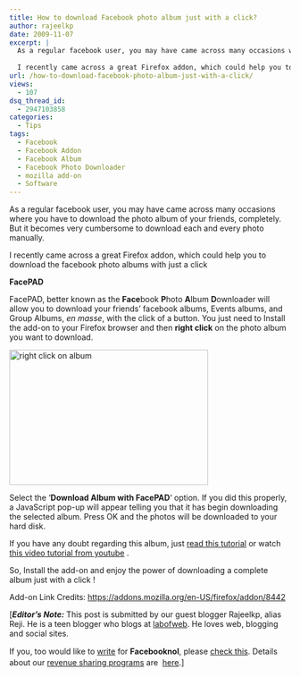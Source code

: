 ```yaml
---
title: How to download Facebook photo album just with a click?
author: rajeelkp
date: 2009-11-07
excerpt: |
  As a regular facebook user, you may have came across many occasions where you have to download the photo album of your friends, completely. But it becomes very cumbersome to download each and every photo manually.
  
  I recently came across a great Firefox addon, which could help you to download the facebook photo albums with just a click
url: /how-to-download-facebook-photo-album-just-with-a-click/
views:
  - 107
dsq_thread_id:
  - 2947103858
categories:
  - Tips
tags:
  - Facebook
  - Facebook Addon
  - Facebook Album
  - Facebook Photo Downloader
  - mozilla add-on
  - Software
---
```

As a regular facebook user, you may have came across many occasions where you have to download the photo album of your friends, completely. But it becomes very cumbersome to download each and every photo manually.

I recently came across a great Firefox addon, which could help you to download the facebook photo albums with just a click

**FacePAD**

FacePAD, better known as the **Face**book **P**hoto **A**lbum **D**ownloader will allow you to download your friends’ facebook albums, Events albums, and Group Albums, *en masse*, with the click of a button. You just need to Install the add-on to your Firefox browser and then **right click** on the photo album you want to download.

<img class="size-full  alignleft wp-image-54398" src="http://cdn.devilsworkshop.org/files/2009/11/right-click-on-album.png" alt="right click on album" width="356" height="242" />

Select the &#8216;**Download Album with FacePAD**&#8216; option. If you did this properly, a JavaScript pop-up will appear telling you that it has begin downloading the selected album. Press OK and the photos will be downloaded to your hard disk.

If you have any doubt regarding this album, just <a href="http://lazyrussian.com/my-projects/facepad-facebook-photo-album-downloader-2/" onclick="_gaq.push(['_trackEvent', 'outbound-article', 'http://lazyrussian.com/my-projects/facepad-facebook-photo-album-downloader-2/', 'read this tutorial']);" >read this tutorial</a> or watch <a href="http://www.youtube.com/watch?v=rHqbx5Q1oyM" onclick="_gaq.push(['_trackEvent', 'outbound-article', 'http://www.youtube.com/watch?v=rHqbx5Q1oyM', 'this video tutorial from youtube']);" >this video tutorial from youtube</a> .

So, Install the add-on and enjoy the power of downloading a complete album just with a click !

Add-on Link Credits: <a href="https://addons.mozilla.org/en-US/firefox/addon/8442" onclick="_gaq.push(['_trackEvent', 'outbound-article', 'https://addons.mozilla.org/en-US/firefox/addon/8442', 'https://addons.mozilla.org/en-US/firefox/addon/8442']);" >https://addons.mozilla.org/en-US/firefox/addon/8442</a>

[***Editor&#8217;s Note:*** This post is submitted by our guest blogger Rajeelkp, alias Reji. He is a teen blogger who blogs at <a href="http://www.labofweb.com/" onclick="_gaq.push(['_trackEvent', 'outbound-article', 'http://www.labofweb.com/', 'labofweb']);" >labofweb</a>. He loves web, blogging and social sites.

<span style="line-height: 20px">If you, too would like to <a href="http://devilsworkshop.org/join-dw/">write</a> for <strong>Facebooknol</strong>, please <a href="http://devilsworkshop.org/join-dw/">check this</a>. Details about our <a href="http://devilsworkshop.org/join-dw/">revenue sharing programs</a> are  <a href="http://devilsworkshop.org/join-dw/">here</a>.]</span>

<span style="line-height: 20px"><br /> </span>
